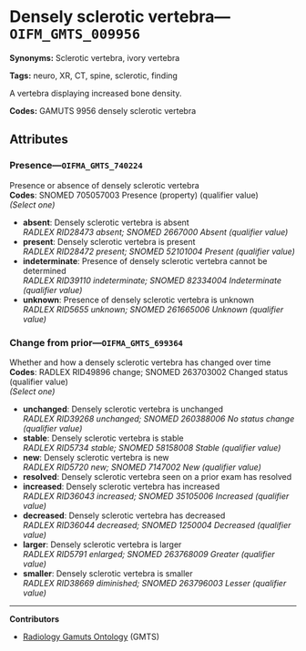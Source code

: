 # Densely sclerotic vertebra—`OIFM_GMTS_009956`

**Synonyms:** Sclerotic vertebra, ivory vertebra

**Tags:** neuro, XR, CT, spine, sclerotic, finding

A vertebra displaying increased bone density.

**Codes:** GAMUTS 9956 densely sclerotic vertebra

## Attributes

### Presence—`OIFMA_GMTS_740224`

Presence or absence of densely sclerotic vertebra  
**Codes**: SNOMED 705057003 Presence (property) (qualifier value)  
*(Select one)*

- **absent**: Densely sclerotic vertebra is absent  
_RADLEX RID28473 absent; SNOMED 2667000 Absent (qualifier value)_
- **present**: Densely sclerotic vertebra is present  
_RADLEX RID28472 present; SNOMED 52101004 Present (qualifier value)_
- **indeterminate**: Presence of densely sclerotic vertebra cannot be determined  
_RADLEX RID39110 indeterminate; SNOMED 82334004 Indeterminate (qualifier value)_
- **unknown**: Presence of densely sclerotic vertebra is unknown  
_RADLEX RID5655 unknown; SNOMED 261665006 Unknown (qualifier value)_

### Change from prior—`OIFMA_GMTS_699364`

Whether and how a densely sclerotic vertebra has changed over time  
**Codes**: RADLEX RID49896 change; SNOMED 263703002 Changed status (qualifier value)  
*(Select one)*

- **unchanged**: Densely sclerotic vertebra is unchanged  
_RADLEX RID39268 unchanged; SNOMED 260388006 No status change (qualifier value)_
- **stable**: Densely sclerotic vertebra is stable  
_RADLEX RID5734 stable; SNOMED 58158008 Stable (qualifier value)_
- **new**: Densely sclerotic vertebra is new  
_RADLEX RID5720 new; SNOMED 7147002 New (qualifier value)_
- **resolved**: Densely sclerotic vertebra seen on a prior exam has resolved  
- **increased**: Densely sclerotic vertebra has increased  
_RADLEX RID36043 increased; SNOMED 35105006 Increased (qualifier value)_
- **decreased**: Densely sclerotic vertebra has decreased  
_RADLEX RID36044 decreased; SNOMED 1250004 Decreased (qualifier value)_
- **larger**: Densely sclerotic vertebra is larger  
_RADLEX RID5791 enlarged; SNOMED 263768009 Greater (qualifier value)_
- **smaller**: Densely sclerotic vertebra is smaller  
_RADLEX RID38669 diminished; SNOMED 263796003 Lesser (qualifier value)_

---

**Contributors**

- [Radiology Gamuts Ontology](https://gamuts.net/) (GMTS)